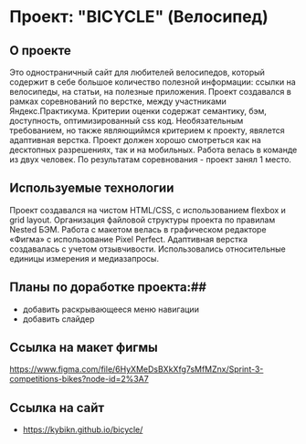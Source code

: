 # Проект: "BICYCLE" (Велосипед)

## О проекте ##
Это одностраничный сайт для любителей велосипедов, который содержит в себе большое количество полезной информации: ссылки на велосипеды, на статьи, на полезные приложения. Проект создавался в рамках соревнований по верстке, между участниками Яндекс.Практикума. Критерии оценки содержат семантику, бэм, доступность, оптимизированный css код. Необязательным требованием, но также являющиймся критерием к проекту, явялется адаптивная верстка. Проект должен хорошо смотреться как на десктопных разрешениях, так и на мобильных. Работа велась в команде из двух человек. По результатам соревнования - проект занял 1 место.

## Используемые технологии ##
Проект создавался на чистом HTML/CSS, с использованием flexbox и grid layout. Организация файловой структуры проекта по правилам Nested БЭМ. Работа с макетом велась в графическом редакторе «Фигма» с использование Pixel Perfect. Адаптивная верстка создавалась с учетом отзывчивости. Использовались относительные единицы измерения и медиазапросы.

## Планы по доработке проекта:##
* добавить раскрывающееся меню навигации<br>
* добавить слайдер<br>

## Ссылка на макет фигмы ##
https://www.figma.com/file/6HyXMeDsBXkXfg7sMfMZnx/Sprint-3-competitions-bikes?node-id=2%3A7

## Ссылка на сайт ##
* https://kybikn.github.io/bicycle/
